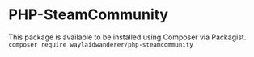 # PHP-SteamCommunity

This package is available to be installed using Composer via Packagist.  
`composer require waylaidwanderer/php-steamcommunity`